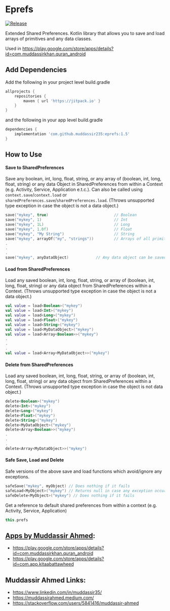 # Eprefs
[![Release](https://jitpack.io/v/muddassir235/eprefs.svg?style=flat-square)](https://jitpack.io/#muddassir235/eprefs/)

Extended Shared Preferences. Kotlin library that allows you to save and load arrays of primitives and any data classes.

Used in https://play.google.com/store/apps/details?id=com.muddassirkhan.quran_android

## Add Dependencies
Add the following in your project level build.gradle
```groovy
allprojects {
    repositories {
        maven { url 'https://jitpack.io' }
    }
}
```
and the following in your app level build.gradle
```groovy
dependencies {
    implementation 'com.github.muddassir235:eprefs:1.5'
}
```

## How to Use
#### Save to SharedPreferences
Save any boolean, int, long, float, string, or any array of (boolean, int, long, float, string) or any data Object in SharedPreferences from within a Context (e.g. Activity, Service, Application e.t.c.). Can also be called using `context.save`/`context.load` or `sharedPreferences.save`/`sharedPreferences.load`. (Throws unsupported type exception in case the object is not a data object.)
```kotlin
save("mykey", true)                             // Boolean
save("mykey", 1)                                // Int
save("mykey", 1L)                               // Long
save("mykey", 1.0f)                             // Float
save("mykey", "My String")                      // String
save("mykey", arrayOf("my", "strings"))         // Arrays of all primitive types are supported
.
.
.
save("mykey", anyDataObject)            // Any data object can be saved.
```
#### Load from SharedPreferences
Load any saved boolean, int, long, float, string, or array of (boolean, int, long, float, string) or any data object from SharedPreferences within a Context. (Throws unsupported type exception in case the object is not a data object.)
```kotlin
val value = load<Boolean>("mykey")
val value = load<Int>("mykey")
val value = load<Long>("mykey")
val value = load<Float>("mykey")
val value = load<String>("mykey")
val value = load<MyDataObject>("mykey")
val value = load<Array<Boolean>>("mykey")
.
.
.
val value = load<Array<MyDataObject>>("mykey")
```
#### Delete from SharedPreferences
Load any saved boolean, int, long, float, string, or array of (boolean, int, long, float, string) or any data object from SharedPreferences within a Context. (Throws unsupported type exception in case the object is not data object.)
```kotlin
delete<Boolean>("mykey")
delete<Int>("mykey")
delete<Long>("mykey")
delete<Float>("mykey")
delete<String>("mykey")
delete<MyDataObject>("mykey")
delete<Array<Boolean>>("mykey")
.
.
.
delete<Array<MyDataObject>>("mykey")
```
#### Safe Save, Load and Delete
Safe versions of the above save and load functions which avoid/ignore any exceptions.
```kotlin
safeSave("mykey", myObject) // Does nothing if it fails
safeLoad<MyObject>("mykey") // Returns null in case any exception occurs
safeDelete<MyObject>("mykey") // Does nothing if it fails
```

Get a reference to default shared preferences from within a context (e.g. Activity, Service, Application)
```kotlin
this.prefs
```

## [Apps by Muddassir Ahmed](https://play.google.com/store/apps/developer?id=Muddassir+Khan):
* https://play.google.com/store/apps/details?id=com.muddassirkhan.quran_android
* https://play.google.com/store/apps/details?id=com.app.kitaabattawheed


## Muddassir Ahmed Links:

* https://www.linkedin.com/in/muddassir35/
* https://muddassirahmed.medium.com/
* https://stackoverflow.com/users/5841416/muddassir-ahmed
